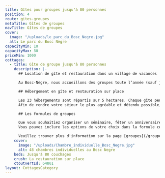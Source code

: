 ```yaml
---
title: Gîtes pour groupes jusqu'à 80 personnes
position: 4
route: gites-groupes
metaTitle: Gîtes de groupes
navTitle: Gîtes de groupes
cover:
  image: "/uploads/le_parc_du_Bosc_Negre.jpg"
  alt: Le parc du Bosc Nègre
capacityMin: 10
capacityMax: 80
priceMin: 1000
cottages:
  - title: Gîte de groupe jusqu'à 80 personnes
    description: |-
      ## Location de gîte et restauration dans un village de vacances

      Au Bosc-Nègre, nous accueillons des groupes toute l’année (sauf juillet-août) pour une nuit, un week-end ou un plus long séjour. Sur place, vous pouvez bénéficier de toutes nos installations comme une salle de réunion ou salle de fête, piscine, sauna et de multiples terrains de sports. Profitez d’un séjour en groupe en pleine nature dans le Lot-et-Garonne, limitrophe à la Dordogne.

      ## Hébergement en gîte et restauration sur place

      Les 23 hébergements sont répartis sur 5 hectares. Chaque gîte peut accueillir entre 2 et 7 personnes et dispose de deux chambres ainsi que d’un canapé convertible. Pour plus d’informations sur les types de gîtes, consultez notre page gîtes dédiée.
      Afin de rendre votre séjour le plus agréable et détendu possible, nous vous proposons une formule de groupe en pension complète ou demi-pension. Le restaurant propose des plats locaux avec des produits locaux.

      ## Les formules de groupes

      Que vous souhaitiez organiser un séminaire, fêter un anniversaire, organiser un séjour sportif ou bien faire une sortie classe découverte avec votre centre de loisirs ou votre classe, nous proposons un budget adapté à vos besoins et à vos envies.
      Vous pouvez inclure les options de votre choix dans la formule comme la location de draps et kit de linge de toilette.

      Veuillez trouver plus d'information sur la page [groupes](/groupes/)ou [contactez nous directement](/contact/).
    cover:
      image: "/uploads/Chambre_individuelle_Bosc_Negre.jpg"
      alt: 48 chambres individuelles au Bosc Negre
    beds: Jusqu'à 80 couchages
    crush: La restauration sur place
    ctoutvertId: 64801
layout: CottagesCategory
---
```

